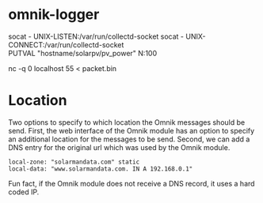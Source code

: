 # omnik-logger

socat - UNIX-LISTEN:/var/run/collectd-socket
socat - UNIX-CONNECT:/var/run/collectd-socket       
PUTVAL "hostname/solarpv/pv_power" N:100

nc -q 0 localhost 55 < packet.bin

# Location
Two options to specify to which location the Omnik messages should be send. First, the web interface of the Omnik module has an option to specify an additional location for the messages to be send. Second, we can add a DNS entry for the original url which was used by the Omnik module.

```
local-zone: "solarmandata.com" static
local-data: "www.solarmandata.com. IN A 192.168.0.1"
```

Fun fact, if the Omnik module does not receive a DNS record, it uses a hard coded IP.
